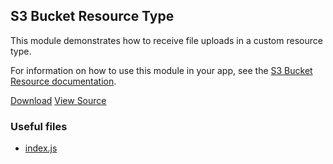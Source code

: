 <!--{
  title: 'S3 Bucket Resource',
  tags: ['example', 'module', 'event']
}-->

## S3 Bucket Resource Type

This module demonstrates how to receive file uploads in a custom resource type.

For information on how to use this module in your app, see the [S3 Bucket Resource documentation](/docs/using-modules/official/s3.md).

<a href="https://github.com/deployd/dpd-s3/archive/master.zip" class="btn btn-primary">Download</a> <a href="https://github.com/deployd/dpd-s3" class="btn">View Source</a>

### Useful files

- [index.js](https://github.com/deployd/dpd-s3/blob/master/index.js)